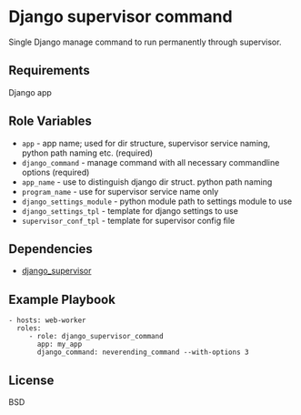 Django supervisor command
=========

Single Django manage command to run permanently through supervisor.

Requirements
------------

Django app

Role Variables
--------------

- `app` - app name; used for dir structure, supervisor service naming, python path naming etc. (required)
- `django_command` - manage command with all necessary commandline options (required)
- `app_name`  - use to distinguish django dir struct. python path naming
- `program_name` - use for supervisor service name only
- `django_settings_module` - python module path to settings module to use
- `django_settings_tpl` - template for django settings to use
- `supervisor_conf_tpl` - template for supervisor config file

Dependencies
------------

- [django_supervisor](http://github.com/kkoralsky/django_supervisor.git)

Example Playbook
----------------

    - hosts: web-worker
      roles:
         - role: django_supervisor_command
           app: my_app
           django_command: neverending_command --with-options 3

License
-------

BSD
